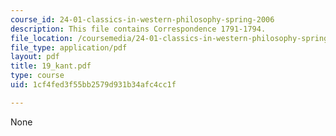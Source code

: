 ```yaml
---
course_id: 24-01-classics-in-western-philosophy-spring-2006
description: This file contains Correspondence 1791-1794.
file_location: /coursemedia/24-01-classics-in-western-philosophy-spring-2006/1cf4fed3f55bb2579d931b34afc4cc1f_19_kant.pdf
file_type: application/pdf
layout: pdf
title: 19_kant.pdf
type: course
uid: 1cf4fed3f55bb2579d931b34afc4cc1f

---
```

None